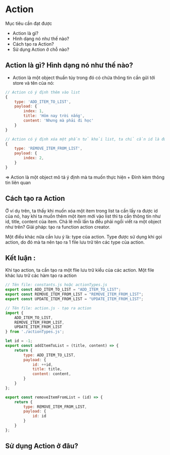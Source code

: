 # Action 
Mục tiêu cần đạt được
- Action là gì?
- Hình dạng nó như thế nào?
- Cách tạo ra Action?
- Sử dụng Action ở chỗ nào?

## Action là gì? Hình dạng nó như thế nào?
- Action là một object thuần túy trong đó có chứa thông tin cần gửi tới store và tên của nó:
```js
// Action có ý định thêm vào list
{
    type: 'ADD_ITEM_TO_LIST',
    payload: {
        index: 1,
        title: 'Hôm nay trời nắng',
        content: 'Nhưng mà phải đi học'
    }
}

// Action có ý định xóa một phần tử khỏi list, ta chỉ cần id là đủ
{
    type: 'REMOVE_ITEM_FROM_LIST',
    payload: {
        index: 2,
    }
}

```
=> Action là một object mô tả ý định mà ta muốn thực hiện + Đính kèm thông tin liên quan

## Cách tạo ra Action
Ở ví dụ trên, ta thấy khi muốn xóa một item trong list ta cần lấy ra được id của nó, hay khi ta muốn thêm một item mới vào list thì ta cần thông tin như id, title, content của item. Chả lẽ mỗi lần ta đều phải ngồi viết ra một object như trên? Giải pháp: tạo ra function action creator.

Một điều khác nữa cần lưu ý là: type của action. Type được sử dụng khi gọi action, do đó mà ta nên tạo ra 1 file lưu trữ tên các type của action.

## Kết luận : 
Khi tạo action, ta cần tạo ra một flie lưu trữ kiểu của các action. Một file khác lưu trữ các hàm tạo ra action

```js
// Tên file: constants.js hoặc actionTypes.js
export const ADD_ITEM_TO_LIST = "ADD_ITEM_TO_LIST";
export const REMOVE_ITEM_FROM_LIST = "REMOVE_ITEM_FROM_LIST";
export const UPDATE_ITEM_FROM_LIST = "UPDATE_ITEM_FROM_LIST";

```

```js
// Tên file: action.js - tạo ra action 
import {
    ADD_ITEM_TO_LIST, 
    REMOVE_ITEM_FROM_LIST, 
    UPDATE_ITEM_FROM_LIST
} from './actionTypes.js';

let id = -1;
export const addItemToList = (title, content) => {
    return {
        type: ADD_ITEM_TO_LIST,
        payload: {
            id: ++id,
            title: title,
            content: content,
        }
    }
};

export const removeItemFromList = (id) => {
    return {
        type: REMOVE_ITEM_FROM_LIST,
        payload: {
            id: id
        }
    }
};

```

## Sử dụng Action ở đâu?